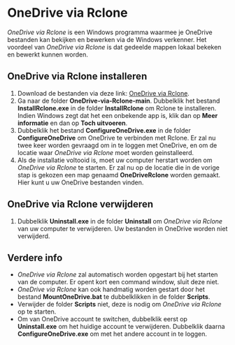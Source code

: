 # OneDrive via Rclone
*OneDrive via Rclone* is een Windows programma waarmee je OneDrive bestanden kan bekijken en bewerken via de Windows verkenner. Het voordeel van *OneDrive via Rclone* is dat gedeelde mappen lokaal bekeken en bewerkt kunnen worden.

## OneDrive via Rclone installeren
1. Download de bestanden via deze link: [OneDrive via Rclone](https://github.com/MarijnSluijs/OneDrive-via-Rclone/archive/refs/heads/main.zip).
3. Ga naar de folder **OneDrive-via-Rclone-main**. Dubbelklik het bestand **InstallRclone.exe** in de folder **InstallRclone** om Rclone te installeren. Indien Windows zegt dat het een onbekende app is, klik dan op **Meer informatie** en dan op **Toch uitvoeren**.
4. Dubbelklik het bestand **ConfigureOneDrive.exe** in de folder **ConfigureOneDrive** om OneDrive te verbinden met Rclone. Er zal nu twee keer worden gevraagd om in te loggen met OneDrive, en om de locatie waar *OneDrive via Rclone* moet worden geinstalleerd.
5. Als de installatie voltooid is, moet uw computer herstart worden om *OneDrive via Rclone* te starten. Er zal nu op de locatie die in de vorige stap is gekozen een map genaamd **OneDriveRclone** worden gemaakt. Hier kunt u uw OneDrive bestanden vinden.

## OneDrive via Rclone verwijderen
1. Dubbelklik **Uninstall.exe** in de folder **Uninstall** om *OneDrive via Rclone* van uw computer te verwijderen. Uw bestanden in OneDrive worden niet verwijderd.

## Verdere info
- *OneDrive via Rclone* zal automatisch worden opgestart bij het starten van de computer. Er opent kort een command window, sluit deze niet.
- *OneDrive via Rclone* kan ook handmatig worden gestart door het bestand **MountOneDrive.bat** te dubbelklikken in de folder **Scripts**.
- Verwijder de folder **Scripts** niet, deze is nodig om *OneDrive via Rclone* op te starten.
- Om van OneDrive account te switchen, dubbelklik eerst op **Uninstall.exe** om het huidige account te verwijderen. Dubbelklik daarna **ConfigureOneDrive.exe** om met het andere account in te loggen.
